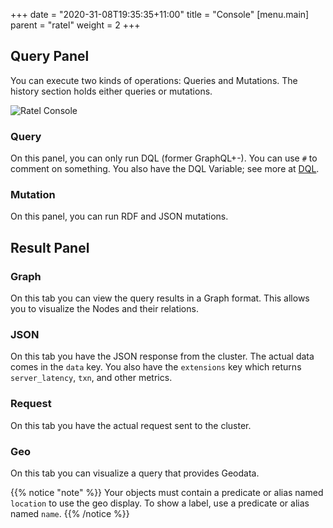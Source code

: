 +++
date = "2020-31-08T19:35:35+11:00"
title = "Console"
[menu.main]
    parent = "ratel"
    weight = 2
+++

## Query Panel

You can execute two kinds of operations: Queries and Mutations. The history section holds either queries or mutations.

![Ratel Console](/images/ratel/ratel_console.png)

### Query

On this panel, you can only run DQL (former GraphQL+-). You can use `#` to comment on something.
You also have the DQL Variable; see more at [DQL](/dql/).

### Mutation

On this panel, you can run RDF and JSON mutations.

## Result Panel

### Graph

On this tab you can view the query results in a Graph format. This allows you to visualize the Nodes and their relations.

### JSON

On this tab you have the JSON response from the cluster. The actual data comes in the `data` key.
You also have the `extensions` key which returns `server_latency`, `txn`, and other metrics.

### Request

On this tab you have the actual request sent to the cluster.

### Geo

On this tab you can visualize a query that provides Geodata.

{{% notice "note" %}}
Your objects must contain a predicate or alias named `location` to use the geo display.
To show a label, use a predicate or alias named `name`.
{{% /notice %}}
